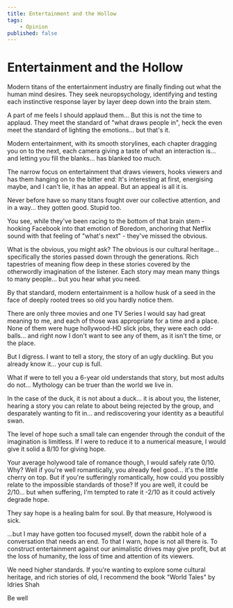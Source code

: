 ```yaml
---
title: Entertainment and the Hollow
tags:
    - Opinion
published: false
---
```


# Entertainment and the Hollow

Modern titans of the entertainment industry are finally finding out what the human mind desires. They seek neuropsychology, identifying and testing each instinctive response layer by layer deep down into the brain stem.

A part of me feels I should applaud them... But this is not the time to applaud. They meet the standard of "what draws people in", heck the even meet the standard of lighting the emotions... but that's it.

Modern entertainment, with its smooth storylines, each chapter dragging you on to the next, each camera giving a taste of what an interaction is... and letting you fill the blanks... has blanked too much.

The narrow focus on entertainment that draws viewers, hooks viewers and has them hanging on to the bitter end: It's interesting at first, energising maybe, and I can't lie, it has an appeal. But an appeal is all it is.

Never before have so many titans fought over our collective attention, and in a way... they gotten good. Stupid too.

You see, while they've been racing to the bottom of that brain stem - hooking Facebook into that emotion of Boredom, anchoring that Netflix sound with that feeling of "what's next" - they've missed the obvious.

What is the obvious, you might ask? The obvious is our cultural heritage... specifically the stories passed down through the generations. Rich tapestries of meaning flow deep in these stories covered by the otherwordly imagination of the listener. Each story may mean many things to many people... but you hear what you need.

By that standard, modern entertainment is a hollow husk of a seed in the face of deeply rooted trees so old you hardly notice them.

There are only three movies and one TV Series I would say had great meaning to me, and each of those was appropriate for a time and a place. None of them were huge hollywood-HD slick jobs, they were each odd-balls... and right now I don't want to see any of them, as it isn't the time, or the place.

But I digress. I want to tell a story, the story of an ugly duckling. But you already know it... your cup is full.

What if were to tell you a 6-year old understands that story, but most adults do not... Mythology can be truer than the world we live in.

In the case of the duck, it is not about a duck... it is about you, the listener, hearing a story you can relate to about being rejected by the group, and desparately wanting to fit in... and rediscovering your identity as a beautiful swan.

The level of hope such a small tale can engender through the conduit of the imagination is limitless. If I were to reduce it to a numerical measure, I would give it solid a 8/10 for giving hope.

Your average holywood tale of romance though, I would safely rate 0/10. Why? Well if you're well romantically, you already feel good... it's the little cherry on top. But if you're sufferingly romantically, how could you possibly relate to the impossible standards of those? If you are well, it could be 2/10... but when suffering, I'm tempted to rate it -2/10 as it could actively degrade hope.

They say hope is a healing balm for soul. By that measure, Holywood is sick.

...but I may have gotten too focused myself, down the rabbit hole of a conversation that needs an end. To that I warn, hope is not all there is. To construct entertainment against our animalistic drives may give profit, but at the loss of humanity, the loss of time and attention of its viewers.

We need higher standards. If you're wanting to explore some cultural heritage, and rich stories of old, I recommend the book "World Tales" by Idries Shah

Be well
